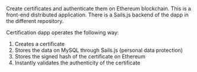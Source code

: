 Create certificates and authenticate them on Ethereum blockchain.
This is a front-end distributed application. There is a Sails.js backend of the dapp in the different repository.

Certification dapp operates the following way:
1. Creates a certificate
2. Stores the data on MySQL through Sails.js (personal data protection)
3. Stores the signed hash of the certificate on Ethereum
4. Instantly validates the authenticity of the certificate  